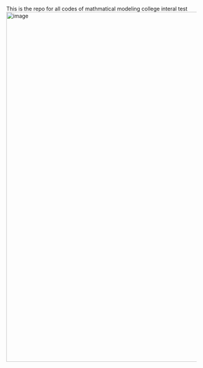 This is the repo for all codes of mathmatical modeling college interal test
<img width="925" alt="image" src="https://github.com/user-attachments/assets/06223489-662a-4e2d-a201-335ea4435312" />
